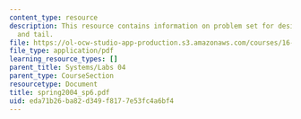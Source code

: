 ```yaml
---
content_type: resource
description: This resource contains information on problem set for design I - wing
  and tail.
file: https://ol-ocw-studio-app-production.s3.amazonaws.com/courses/16-01-unified-engineering-i-ii-iii-iv-fall-2005-spring-2006/eda71b26ba82d349f8177e53fc4a6bf4_spring2004_sp6.pdf
file_type: application/pdf
learning_resource_types: []
parent_title: Systems/Labs 04
parent_type: CourseSection
resourcetype: Document
title: spring2004_sp6.pdf
uid: eda71b26-ba82-d349-f817-7e53fc4a6bf4
---
```

